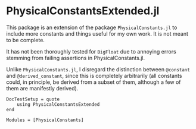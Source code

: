 # PhysicalConstantsExtended.jl


This package is an extension of the package `PhysicalConstants.jl` to include more constants and things useful for my own work.
It is not meant to be complete.

It has not been thoroughly tested for `BigFloat` due to annoying errors stemming from failing assertions in PhysicalConstants.jl.

Unlike `PhysicalConstants.jl`, I disregard the distinction between `@constant` and `@derived_constant`, since this is completely arbitrarily (all constants could, in principle, be derived from a subset of them, although a few of them are manifestly derived).



```@meta
DocTestSetup = quote
    using PhysicalConstantsExtended
end
```

```@autodocs
Modules = [PhysicalConstants]
```


